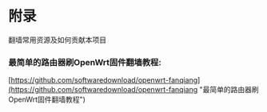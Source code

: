 # 附录

翻墙常用资源及如何贡献本项目

### 最简单的路由器刷OpenWrt固件翻墙教程:

[https://github.com/softwaredownload/openwrt-fanqiang](https://github.com/softwaredownload/openwrt-fanqiang "最简单的路由器刷OpenWrt固件翻墙教程")